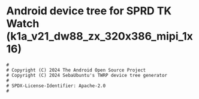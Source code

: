 # Android device tree for SPRD TK Watch (k1a_v21_dw88_zx_320x386_mipi_1x16)

```
#
# Copyright (C) 2024 The Android Open Source Project
# Copyright (C) 2024 SebaUbuntu's TWRP device tree generator
#
# SPDX-License-Identifier: Apache-2.0
#
```
